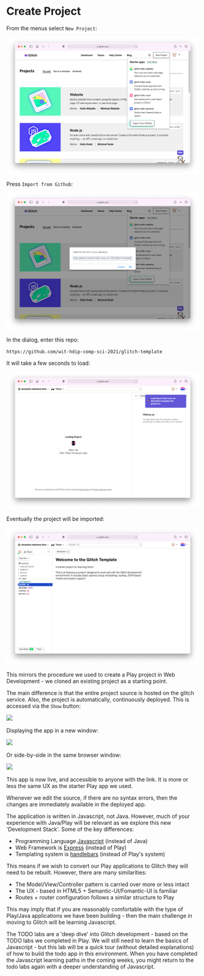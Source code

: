 # Create Project

From the menus select `New Project`:

![](img/05x.png)

Press `Import from Github`:

![](img/06x.png)

In the dialog, enter this repo:

```bash
https://github.com/wit-hdip-comp-sci-2021/glitch-template
```

It will take a few seconds to load:

![](img/07x.png)

Eventually the project will be imported:

![](img/08x.png)

This mirrors the procedure we used to create a Play project in Web Development - we cloned an existing project as a starting point.

The main difference is that the entire project source is hosted on the glitch service. Also, the project is automatically, continuously deployed. This is accessed via the `Show` button:

![](/Users/edeleastar/repos/modules/hdip/2021/ict-skills-1-2021/topic-00-module-overview/unit-todo/book-1/img/06.png)

Displaying the app in a new window:

![](/Users/edeleastar/repos/modules/hdip/2021/ict-skills-1-2021/topic-00-module-overview/unit-todo/book-1/img/11.png)

Or side-by-side in the same browser window:

![](/Users/edeleastar/repos/modules/hdip/2021/ict-skills-1-2021/topic-00-module-overview/unit-todo/book-1/img/10.png)

This app is now live, and accessible to anyone with the link. It is more or less the same UX as the starter Play app we used.

Whenever we edit the source, if there are no syntax errors, then the changes are immediately available in the deployed app.

The application is written in Javascript, not Java. However, much of your experience with Java/Play will be relevant as we explore this new 'Development Stack'. Some of the key differences:

- Programming Language [Javascript](https://developer.mozilla.org/en-US/docs/Web/JavaScript) (instead of Java)
- Web Framework is [Express](https://expressjs.com/) (instead of Play)
- Templating system is [handlebars](https://handlebarsjs.com/) (instead of Play's system)

This means if we wish to convert our Play applications to Glitch they will need to be rebuilt. However, there are many similarities:

- The Model/View/Controller pattern is carried over more or less intact
- The UX - based in HTML5 + Semantic-UI/Fomantic-UI is familiar
- Routes + router configuration follows a similar structure to Play

This may imply that if you are reasonably comfortable with the type of Play/Java applications we have been building - then the main challenge in moving to Glitch will be learning Javascript.

The TODO labs are a 'deep dive' into Glitch development - based on the TODO labs we completed in Play. We will still need to learn the basics of Javascript - but this lab will be a quick tour (without detailed explanations) of how to build the todo app in this environment. When you have completed the Javascript learning paths in the coming weeks, you might return to the todo labs again with a deeper understanding of Javascript.